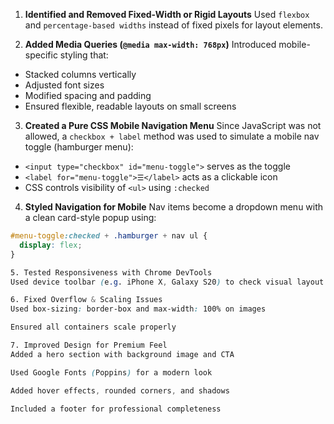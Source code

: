  1. **Identified and Removed Fixed-Width or Rigid Layouts**
Used `flexbox` and `percentage-based widths` instead of fixed pixels for layout elements.

 2. **Added Media Queries (`@media max-width: 768px`)**
Introduced mobile-specific styling that:
- Stacked columns vertically
- Adjusted font sizes
- Modified spacing and padding
- Ensured flexible, readable layouts on small screens

3. **Created a Pure CSS Mobile Navigation Menu**
Since JavaScript was not allowed, a `checkbox + label` method was used to simulate a mobile nav toggle (hamburger menu):
- `<input type="checkbox" id="menu-toggle">` serves as the toggle
- `<label for="menu-toggle">☰</label>` acts as a clickable icon
- CSS controls visibility of `<ul>` using `:checked`

 4. **Styled Navigation for Mobile**
Nav items become a dropdown menu with a clean card-style popup using:
```css
#menu-toggle:checked + .hamburger + nav ul {
  display: flex;
}

5. Tested Responsiveness with Chrome DevTools
Used device toolbar (e.g. iPhone X, Galaxy S20) to check visual layout and interactions across screen sizes.

6. Fixed Overflow & Scaling Issues
Used box-sizing: border-box and max-width: 100% on images

Ensured all containers scale properly

7. Improved Design for Premium Feel
Added a hero section with background image and CTA

Used Google Fonts (Poppins) for a modern look

Added hover effects, rounded corners, and shadows

Included a footer for professional completeness